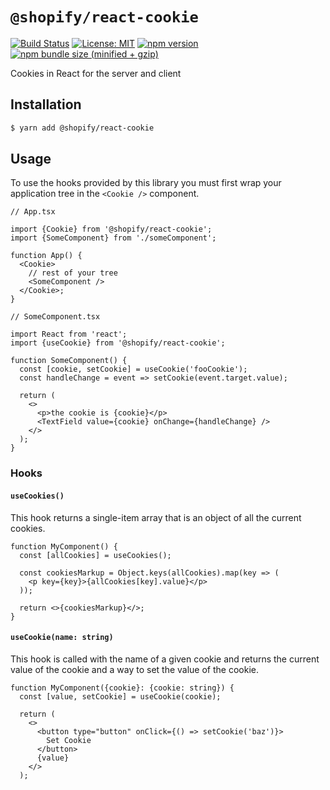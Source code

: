 # `@shopify/react-cookie`

[![Build Status](https://travis-ci.org/Shopify/quilt.svg?branch=master)](https://travis-ci.org/Shopify/quilt)
[![License: MIT](https://img.shields.io/badge/License-MIT-green.svg)](LICENSE.md) [![npm version](https://badge.fury.io/js/%40shopify%2Freact-cookie.svg)](https://badge.fury.io/js/%40shopify%2Freact-cookie.svg) [![npm bundle size (minified + gzip)](https://img.shields.io/bundlephobia/minzip/@shopify/react-cookie.svg)](https://img.shields.io/bundlephobia/minzip/@shopify/react-cookie.svg)

Cookies in React for the server and client

## Installation

```bash
$ yarn add @shopify/react-cookie
```

## Usage

To use the hooks provided by this library you must first wrap your application tree in the `<Cookie />` component.

```tsx
// App.tsx

import {Cookie} from '@shopify/react-cookie';
import {SomeComponent} from './someComponent';

function App() {
  <Cookie>
    // rest of your tree
    <SomeComponent />
  </Cookie>;
}
```

```tsx
// SomeComponent.tsx

import React from 'react';
import {useCookie} from '@shopify/react-cookie';

function SomeComponent() {
  const [cookie, setCookie] = useCookie('fooCookie');
  const handleChange = event => setCookie(event.target.value);

  return (
    <>
      <p>the cookie is {cookie}</p>
      <TextField value={cookie} onChange={handleChange} />
    </>
  );
}
```

### Hooks

#### `useCookies()`

This hook returns a single-item array that is an object of all the current cookies.

```tsx
function MyComponent() {
  const [allCookies] = useCookies();

  const cookiesMarkup = Object.keys(allCookies).map(key => (
    <p key={key}>{allCookies[key].value}</p>
  ));

  return <>{cookiesMarkup}</>;
}
```

#### `useCookie(name: string)`

This hook is called with the name of a given cookie and returns the current value of the cookie and a way to set the value of the cookie.

```tsx
function MyComponent({cookie}: {cookie: string}) {
  const [value, setCookie] = useCookie(cookie);

  return (
    <>
      <button type="button" onClick={() => setCookie('baz')}>
        Set Cookie
      </button>
      {value}
    </>
  );
```
